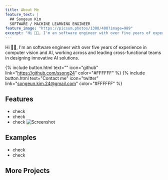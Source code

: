 ```yaml
---
title: About Me
feature_text: |
  ## Songeun Kim
  SOFTWARE / MACHINE LEARNING ENGINEER
feature_image: "https://picsum.photos/1300/400?image=989"
excerpt: "Hi 👋🏼, I'm an software engineer with over five years of experience in computer vision and AI, experienced in both, working across and leading cross-functional teams in designing innovative AI solutions, authoring influential research, and advancing the field through both academic and practical applications."
---
```

Hi 👋🏼, I'm an software engineer with over five years of experience in computer vision and AI, working across and leading cross-functional teams in designing innovative AI solutions.

{% include button.html text="" icon="github" link="https://github.com/ssong24" color="#FFFFFF" %} {% include button.html text="Contact me" icon="twitter" link="songeun.kim.24@gmail.com" color="#FFFFFF" %} 


## Features

- check
- check
- check 
![Screenshot](https://picsum.photos/1300/400?image=989)


## Examples

- check
- check

## More Projects

